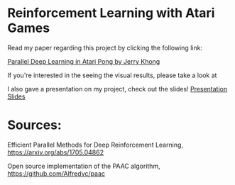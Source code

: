 # Reinforcement Learning with Atari Games

Read my paper regarding this project by clicking the following link: 

[Parallel Deep Learning in Atari Pong by Jerry Khong](https://github.com/jerrykhong/Atari-Deep-Learning/blob/master/deeplearning.pdf)

If you're interested in the seeing the visual results, please take a look at 

I also gave a presentation on my project, check out the slides!
[Presentation Slides](https://github.com/jerrykhong/Atari-Deep-Learning/blob/master/slides.pdf)

# Sources: 

Efficient Parallel Methods for Deep Reinforcement Learning, https://arxiv.org/abs/1705.04862

Open source implementation of the PAAC algorithm, https://github.com/Alfredvc/paac
